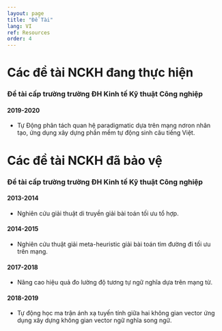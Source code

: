 ```yaml
---
layout: page
title: "Đề Tài"
lang: VI
ref: Resources
order: 4
---
```

# Các đề tài NCKH đang thực hiện
### Đề tài cấp trường trường ĐH Kinh tế Kỹ thuật Công nghiệp
#### 2019-2020
* Tự Động phân tách quan hệ paradigmatic dựa trên mạng nơron nhân tạo, ứng dụng xây dựng phần mềm tự động sinh câu tiếng Việt.

# Các đề tài NCKH đã bảo vệ
### Đề tài cấp trường trường ĐH Kinh tế Kỹ thuật Công nghiệp
#### 2013-2014
* Nghiên cứu giải thuật di truyền giải bài toán tối ưu tổ hợp. 
#### 2014-2015
* Nghiên cứu thuật giải meta-heuristic giải bài toán tìm đường đi tối ưu trên mạng. 
#### 2017-2018
* Nâng cao hiệu quả đo lường độ tương tự ngữ nghĩa dựa trên mạng từ.
#### 2018-2019
* Tự động học ma trận ánh xạ tuyến tính giữa hai không gian vector ứng dụng xây dựng không gian vector ngữ nghĩa song ngữ.

